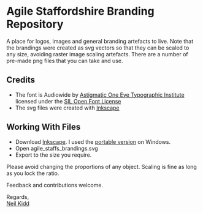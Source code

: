 Agile Staffordshire Branding Repository
=======================================

A place for logos, images and general branding artefacts to live.
Note that the brandings were created as svg vectors so that they can be scaled to any size, avoiding raster image scaling artefacts.
There are a number of pre-made png files that you can take and use.

Credits
-------
* The font is Audiowide by [Astigmatic One Eye Typographic Institute](http://www.astigmatic.com/) licensed under the [SIL Open Font License](http://scripts.sil.org/OFL)
* The svg files were created with [Inkscape](http://inkscape.org/)

Working With Files
------------------
* Download [Inkscape](http://inkscape.org/). I used the [portable version](http://portableapps.com/apps/graphics_pictures/inkscape_portable) on Windows.
* Open agile\_staffs_brandings.svg
* Export to the size you require.


Please avoid changing the proportions of any object. Scaling is fine as long as you lock the ratio.

Feedback and contributions welcome.

Regards,  
[Neil Kidd](https://github.com/neilkidd)